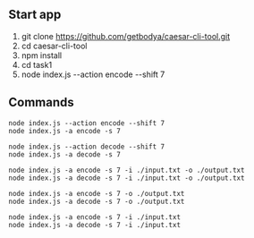 
## Start app

1. git clone https://github.com/getbodya/caesar-cli-tool.git
2. cd caesar-cli-tool
3. npm install
4. cd task1
5. node index.js --action encode --shift 7


## Commands 
    node index.js --action encode --shift 7
    node index.js -a encode -s 7

    node index.js --action decode --shift 7
    node index.js -a decode -s 7

    node index.js -a encode -s 7 -i ./input.txt -o ./output.txt
    node index.js -a decode -s 7 -i ./input.txt -o ./output.txt

    node index.js -a encode -s 7 -o ./output.txt
    node index.js -a decode -s 7 -o ./output.txt

    node index.js -a encode -s 7 -i ./input.txt
    node index.js -a decode -s 7 -i ./input.txt
